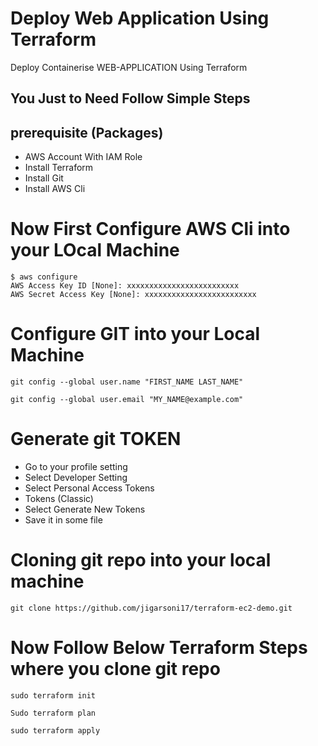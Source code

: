 
# Deploy Web Application Using Terraform

Deploy Containerise WEB-APPLICATION Using Terraform

## You Just to Need Follow Simple Steps

## prerequisite (Packages)

- AWS Account With IAM Role
- Install Terraform 
- Install Git
- Install AWS Cli


# Now First Configure AWS Cli into your LOcal Machine

```
$ aws configure
AWS Access Key ID [None]: xxxxxxxxxxxxxxxxxxxxxxxxx
AWS Secret Access Key [None]: xxxxxxxxxxxxxxxxxxxxxxxxx
```

# Configure GIT into your Local Machine

```
git config --global user.name "FIRST_NAME LAST_NAME"

```
```
git config --global user.email "MY_NAME@example.com"
```

# Generate git TOKEN 

- Go to your profile setting
- Select Developer Setting 
- Select Personal Access Tokens
- Tokens (Classic)
- Select Generate New Tokens
- Save it in some file 

# Cloning git repo into your local machine 

```
git clone https://github.com/jigarsoni17/terraform-ec2-demo.git
```

# Now Follow Below Terraform Steps where you clone git repo

```
sudo terraform init
```

```
Sudo terraform plan
```
```
sudo terraform apply
```

